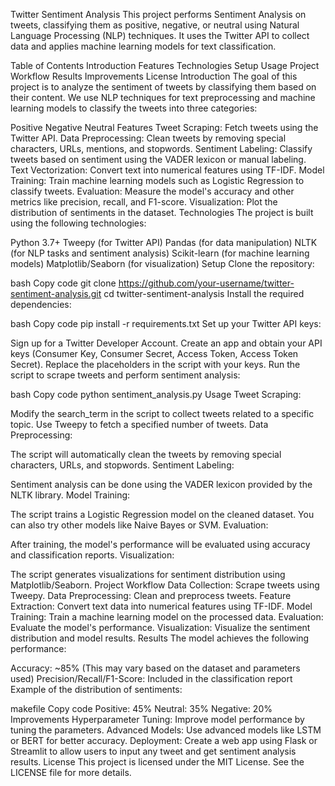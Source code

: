 Twitter Sentiment Analysis    This project performs Sentiment Analysis on tweets, classifying them as positive, negative, or neutral using Natural Language Processing (NLP) techniques. It uses the Twitter API to collect data and applies machine learning models for text classification.

Table of Contents
Introduction
Features
Technologies
Setup
Usage
Project Workflow
Results
Improvements
License
Introduction
The goal of this project is to analyze the sentiment of tweets by classifying them based on their content. We use NLP techniques for text preprocessing and machine learning models to classify the tweets into three categories:

Positive
Negative
Neutral
Features
Tweet Scraping: Fetch tweets using the Twitter API.
Data Preprocessing: Clean tweets by removing special characters, URLs, mentions, and stopwords.
Sentiment Labeling: Classify tweets based on sentiment using the VADER lexicon or manual labeling.
Text Vectorization: Convert text into numerical features using TF-IDF.
Model Training: Train machine learning models such as Logistic Regression to classify tweets.
Evaluation: Measure the model's accuracy and other metrics like precision, recall, and F1-score.
Visualization: Plot the distribution of sentiments in the dataset.
Technologies
The project is built using the following technologies:

Python 3.7+
Tweepy (for Twitter API)
Pandas (for data manipulation)
NLTK (for NLP tasks and sentiment analysis)
Scikit-learn (for machine learning models)
Matplotlib/Seaborn (for visualization)
Setup
Clone the repository:

bash
Copy code
git clone https://github.com/your-username/twitter-sentiment-analysis.git
cd twitter-sentiment-analysis
Install the required dependencies:

bash
Copy code
pip install -r requirements.txt
Set up your Twitter API keys:

Sign up for a Twitter Developer Account.
Create an app and obtain your API keys (Consumer Key, Consumer Secret, Access Token, Access Token Secret).
Replace the placeholders in the script with your keys.
Run the script to scrape tweets and perform sentiment analysis:

bash
Copy code
python sentiment_analysis.py
Usage
Tweet Scraping:

Modify the search_term in the script to collect tweets related to a specific topic.
Use Tweepy to fetch a specified number of tweets.
Data Preprocessing:

The script will automatically clean the tweets by removing special characters, URLs, and stopwords.
Sentiment Labeling:

Sentiment analysis can be done using the VADER lexicon provided by the NLTK library.
Model Training:

The script trains a Logistic Regression model on the cleaned dataset.
You can also try other models like Naive Bayes or SVM.
Evaluation:

After training, the model's performance will be evaluated using accuracy and classification reports.
Visualization:

The script generates visualizations for sentiment distribution using Matplotlib/Seaborn.
Project Workflow
Data Collection: Scrape tweets using Tweepy.
Data Preprocessing: Clean and preprocess tweets.
Feature Extraction: Convert text data into numerical features using TF-IDF.
Model Training: Train a machine learning model on the processed data.
Evaluation: Evaluate the model's performance.
Visualization: Visualize the sentiment distribution and model results.
Results
The model achieves the following performance:

Accuracy: ~85% (This may vary based on the dataset and parameters used)
Precision/Recall/F1-Score: Included in the classification report
Example of the distribution of sentiments:

makefile
Copy code
Positive: 45%
Neutral: 35%
Negative: 20%
Improvements
Hyperparameter Tuning: Improve model performance by tuning the parameters.
Advanced Models: Use advanced models like LSTM or BERT for better accuracy.
Deployment: Create a web app using Flask or Streamlit to allow users to input any tweet and get sentiment analysis results.
License
This project is licensed under the MIT License. See the LICENSE file for more details.
